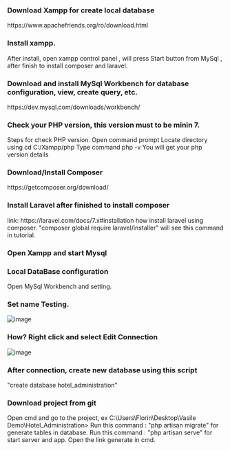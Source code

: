 <h3>Download Xampp for create local database</h3> 
https://www.apachefriends.org/ro/download.html

<h3>Install xampp.</h3>
After install, open xampp control panel , will press Start button from MySql , after finish to install composer and laravel.

<h3>Download and install MySql Workbench for database configuration, view, create query, etc.</h3>
https://dev.mysql.com/downloads/workbench/

<h3>Check your PHP version, this version must to be minin 7.</h3>
Steps for check PHP version.
Open command prompt
Locate directory using cd C:/Xampp/php
Type command php -v
You will get your php version details

<h3>Download/Install Composer</h3> 
https://getcomposer.org/download/

<h3>Install Laravel after finished to install composer</h3> 
link: https://laravel.com/docs/7.x#installation how install laravel using composer.
"composer global require laravel/installer" will see this command in tutorial.

<h3>Open Xampp and start Mysql</h3> 

<h3>Local DataBase configuration</h3>
Open MySql Workbench and setting.

<h3>Set name Testing.</h3>

![image](https://user-images.githubusercontent.com/66247913/130996082-b835bfac-1502-4b3b-b46e-35706c319374.png)

<h3>How? Right click and select Edit Connection</h3> 

![image](https://user-images.githubusercontent.com/66247913/130996403-85c8824a-d3cc-4d21-afea-acbf112eb57e.png)

<h3>After connection, create new database using this script</h3>
"create database hotel_administration"

<h3>Download project from git</h3>
Open cmd and go to the project, ex C:\Users\Florin\Desktop\Vasile Demo\Hotel_Administration>
Run this command : "php artisan migrate" for generate tables in database.
Run this command : "php artisan serve" for start server and app.
Open the link generate in cmd.










